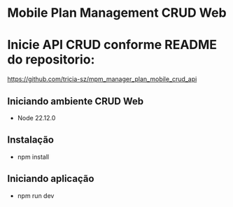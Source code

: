 # Mobile Plan Management CRUD Web

# Inicie API CRUD conforme README do repositorio:

 https://github.com/tricia-sz/mpm_manager_plan_mobile_crud_api

## Iniciando ambiente CRUD Web

 - Node 22.12.0

## Instalação

 - npm install  
 
 ## Iniciando aplicação

 - npm run dev

